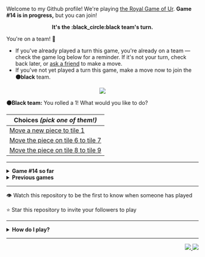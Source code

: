 Welcome to my Github profile!
We're playing
[the Royal Game of Ur](https://en.wikipedia.org/wiki/Royal_Game_of_Ur).
**Game #14 is in progress,** but you can join!

<p align="center">
  <b>It's the
  :black_circle:black
  team's turn.</b>
</p>

You're on a team! :wave:

* If you've already played a turn this game, you're already on a team
  &mdash; check the game log below for a reminder. If it's not your turn,
  check back later, or [ask a
  friend](https://twitter.com/share?text=I'm+playing+The+Royal+Game+of+Ur+on+a+GitHub+profile.+Take+your+turn+at+https://github.com/rossjrw/rossjrw+%23RoyalGameOfUr+%23github) to make a move.
* If you've not yet played a turn this game, make a move now to join the
  **:black_circle:black** team.

<p align="center"><img src="https://raw.githubusercontent.com/rossjrw/rossjrw/play/games/current/board.2186.svg"></p>

  **:black_circle:Black team:**
  You rolled a 1!
What would you like to do?

| Choices *(pick one of them!)* |
| --- |
  | [    Move a new piece to tile 1](https://github.com/rossjrw/rossjrw/issues/new?title=ur-move-1%400-0&amp;body=Press+Submit%21+You+don%27t+need+to+edit+this+text+or+do+anything+else.%0D%0A%0D%0ABe+aware+that+your+move+can+take+a+minute+or+two+to+process.) |
  | [    Move the piece on tile 6 to tile 7](https://github.com/rossjrw/rossjrw/issues/new?title=ur-move-1%406-0&amp;body=Press+Submit%21+You+don%27t+need+to+edit+this+text+or+do+anything+else.%0D%0A%0D%0ABe+aware+that+your+move+can+take+a+minute+or+two+to+process.) |
  | [    Move the piece on tile 8 to tile 9](https://github.com/rossjrw/rossjrw/issues/new?title=ur-move-1%408-0&amp;body=Press+Submit%21+You+don%27t+need+to+edit+this+text+or+do+anything+else.%0D%0A%0D%0ABe+aware+that+your+move+can+take+a+minute+or+two+to+process.) |

-----

<details>
<summary><b>Game #14 so far</b></summary>

## Who's on each team?

<table>
    <thead>
      <tr><th colspan=2>Players in this game</th></tr>
    </thead>
    <tbody>
      <tr>
        <td align="right"><b>Black team</b> :black_circle:</td>
        <td>:white_circle: <b> White team</b></td>
      </tr>
      <tr align="center">
        <td><b><a href="https://github.com/Murdeala">@Murdeala</a></b> (16)<br><b><a href="https://github.com/zackfall">@zackfall</a></b> (1)<br><b><a href="https://github.com/Hrushal-Nikhare">@Hrushal-Nikhare</a></b> (1)<br><b><a href="https://github.com/danielawde9">@danielawde9</a></b> (1)</td>
        <td><b><a href="https://github.com/CostasAK">@CostasAK</a></b> (21)</td>
      </tr>
    </tbody>
  </table>

## What's happened so far?

| Time | Turn | Event | Issue | Board |
| :---: | :---: | :--- | :---: | :---: |
  | 14th Mar 2023 20:48 | **0** | :black_circle: **[@Murdeala](https://github.com/Murdeala)** started a new game | [#2146](https://github.com/rossjrw/rossjrw/issues/2146) | [link](https://raw.githubusercontent.com/rossjrw/rossjrw/c3402c9c043b80fa4ca641774d2d0efbedade589/games/current/board.2146.svg) |
  | 15th Mar 2023 03:42 | **1** | :black_circle: **[@zackfall](https://github.com/zackfall)** moved a black piece onto the board to position 3    | [#2147](https://github.com/rossjrw/rossjrw/issues/2147) | [link](https://raw.githubusercontent.com/rossjrw/rossjrw/779a13750b729c2d4fd0d3cbf4a2482f37ef9281/games/current/board.2147.svg) |
  | 15th Mar 2023 12:56 | **2** | :white_circle: **[@CostasAK](https://github.com/CostasAK)** moved a white piece onto the board to position 4  — claimed a rosette :rosette:  | [#2148](https://github.com/rossjrw/rossjrw/issues/2148) | [link](https://raw.githubusercontent.com/rossjrw/rossjrw/1d7dd2f95a5d06c57ad931672bb3797fc3259346/games/current/board.2148.svg) |
  | 15th Mar 2023 12:57 | **3** | :white_circle: **[@CostasAK](https://github.com/CostasAK)** moved a white piece onto the board to position 2    | [#2149](https://github.com/rossjrw/rossjrw/issues/2149) | [link](https://raw.githubusercontent.com/rossjrw/rossjrw/41d739fe50b8b6ee3d48c696a350782128852145/games/current/board.2149.svg) |
  | 15th Mar 2023 13:53 | **4** | :black_circle: **[@Murdeala](https://github.com/Murdeala)** moved a black piece onto the board to position 2    | [#2150](https://github.com/rossjrw/rossjrw/issues/2150) |  |
  | 15th Mar 2023 16:31 | **5** | :white_circle: **[@CostasAK](https://github.com/CostasAK)** moved a white piece onto the board to position 3    | [#2151](https://github.com/rossjrw/rossjrw/issues/2151) | [link](https://raw.githubusercontent.com/rossjrw/rossjrw/e0ee8c908afc5d0df67a76ef54801f47ce08c144/games/current/board.2151.svg) |
  | 15th Mar 2023 16:31 | **6** | :black_circle:  The black team rolled a 0 and their turn was automatically passed | [#2151](https://github.com/rossjrw/rossjrw/issues/2151) | [link](https://raw.githubusercontent.com/rossjrw/rossjrw/af89aa084782634823177e68efafb1ee8c79a26a/games/current/board.2151.svg) |
  | 15th Mar 2023 16:32 | **7** | :white_circle: **[@CostasAK](https://github.com/CostasAK)** moved a white piece onto the board to position 1    | [#2152](https://github.com/rossjrw/rossjrw/issues/2152) | [link](https://raw.githubusercontent.com/rossjrw/rossjrw/5112feee71287bc358636191ad2d744130715f64/games/current/board.2152.svg) |
  | 16th Mar 2023 13:51 | **8** | :black_circle: **[@Murdeala](https://github.com/Murdeala)** moved a black piece from position 2 to position 5    | [#2153](https://github.com/rossjrw/rossjrw/issues/2153) |  |
  | 17th Mar 2023 10:25 | **9** | :white_circle: **[@CostasAK](https://github.com/CostasAK)** moved a white piece from position 4 to position 5 — captured a black piece :crossed_swords:   | [#2154](https://github.com/rossjrw/rossjrw/issues/2154) | [link](https://raw.githubusercontent.com/rossjrw/rossjrw/05bf59d50e1264207a471eac54694049ced31d16/games/current/board.2154.svg) |
  | 17th Mar 2023 10:25 | **10** | :black_circle:  The black team rolled a 0 and their turn was automatically passed | [#2154](https://github.com/rossjrw/rossjrw/issues/2154) | [link](https://raw.githubusercontent.com/rossjrw/rossjrw/7da57a210504272586aa94c6e6ea9c974dbf5a4b/games/current/board.2154.svg) |
  | 17th Mar 2023 10:26 | **11** | :white_circle: **[@CostasAK](https://github.com/CostasAK)** moved a white piece from position 2 to position 4  — claimed a rosette :rosette:  | [#2155](https://github.com/rossjrw/rossjrw/issues/2155) | [link](https://raw.githubusercontent.com/rossjrw/rossjrw/d396e2587aef8f3c611f7740f9f27fd233b7dbca/games/current/board.2155.svg) |
  | 17th Mar 2023 10:27 | **12** | :white_circle: **[@CostasAK](https://github.com/CostasAK)** moved a white piece from position 5 to position 7    | [#2156](https://github.com/rossjrw/rossjrw/issues/2156) | [link](https://raw.githubusercontent.com/rossjrw/rossjrw/15698d11943cb8b930601a3fa3d361ed460581ec/games/current/board.2156.svg) |
  | 17th Mar 2023 12:39 | **13** | :black_circle: **[@Murdeala](https://github.com/Murdeala)** moved a black piece from position 3 to position 4  — claimed a rosette :rosette:  | [#2157](https://github.com/rossjrw/rossjrw/issues/2157) | [link](https://raw.githubusercontent.com/rossjrw/rossjrw/86094c0b82bd03365af6db280f75d35718e0e136/games/current/board.2157.svg) |
  | 18th Mar 2023 13:51 | **14** | :black_circle: **[@Murdeala](https://github.com/Murdeala)** moved a black piece from position 4 to position 6    | [#2158](https://github.com/rossjrw/rossjrw/issues/2158) |  |
  | 20th Mar 2023 12:03 | **15** | :white_circle: **[@CostasAK](https://github.com/CostasAK)** moved a white piece from position 3 to position 6 — captured a black piece :crossed_swords:   | [#2160](https://github.com/rossjrw/rossjrw/issues/2160) | [link](https://raw.githubusercontent.com/rossjrw/rossjrw/ebd5463d363395ccacc0a4837201232eec4909af/games/current/board.2160.svg) |
  | 20th Mar 2023 12:03 | **16** | :black_circle:  The black team rolled a 0 and their turn was automatically passed | [#2160](https://github.com/rossjrw/rossjrw/issues/2160) | [link](https://raw.githubusercontent.com/rossjrw/rossjrw/97dc19642843cbd9ddb921b7bd37924437e2b827/games/current/board.2160.svg) |
  | 20th Mar 2023 12:06 | **17** | :white_circle: **[@CostasAK](https://github.com/CostasAK)** moved a white piece from position 6 to position 9    | [#2161](https://github.com/rossjrw/rossjrw/issues/2161) | [link](https://raw.githubusercontent.com/rossjrw/rossjrw/27e55f29f30415b74b48efc089d8b4b97224e26f/games/current/board.2161.svg) |
  | 20th Mar 2023 13:37 | **18** | :black_circle: **[@Murdeala](https://github.com/Murdeala)** moved a black piece onto the board to position 1    | [#2162](https://github.com/rossjrw/rossjrw/issues/2162) | [link](https://raw.githubusercontent.com/rossjrw/rossjrw/2b1c528772f6eb41e3589c80ea22086ffef8c77b/games/current/board.2162.svg) |
  | 20th Mar 2023 15:37 | **19** | :white_circle: **[@CostasAK](https://github.com/CostasAK)** moved a white piece from position 7 to position 10    | [#2163](https://github.com/rossjrw/rossjrw/issues/2163) | [link](https://raw.githubusercontent.com/rossjrw/rossjrw/f14c184c7bd4c222edd8a00301dc7ec1671ab854/games/current/board.2163.svg) |
  | 21st Mar 2023 00:53 | **20** | :black_circle: **[@Murdeala](https://github.com/Murdeala)** moved a black piece from position 1 to position 2    | [#2164](https://github.com/rossjrw/rossjrw/issues/2164) | [link](https://raw.githubusercontent.com/rossjrw/rossjrw/ba8791b00ede812c0531721c728c11d2836b6c1d/games/current/board.2164.svg) |
  | 21st Mar 2023 09:02 | **21** | :white_circle: **[@CostasAK](https://github.com/CostasAK)** moved a white piece from position 9 to position 12    | [#2165](https://github.com/rossjrw/rossjrw/issues/2165) |  |
  | 22nd Mar 2023 13:12 | **22** | :black_circle: **[@Hrushal-Nikhare](https://github.com/Hrushal-Nikhare)** moved a black piece from position 2 to position 4  — claimed a rosette :rosette:  | [#2166](https://github.com/rossjrw/rossjrw/issues/2166) | [link](https://raw.githubusercontent.com/rossjrw/rossjrw/81bf698a19c7a03fb3cc2570bfd89d5d9ddaf425/games/current/board.2166.svg) |
  | 22nd Mar 2023 13:12 | **23** | :black_circle:  The black team rolled a 0 and their turn was automatically passed | [#2166](https://github.com/rossjrw/rossjrw/issues/2166) | [link](https://raw.githubusercontent.com/rossjrw/rossjrw/84501a509067a12c988d5f1c1fa44c04a108b3e4/games/current/board.2166.svg) |
  | 22nd Mar 2023 13:39 | **24** | :white_circle: **[@CostasAK](https://github.com/CostasAK)** moved a white piece from position 12 to position 14  — claimed a rosette :rosette:  | [#2167](https://github.com/rossjrw/rossjrw/issues/2167) | [link](https://raw.githubusercontent.com/rossjrw/rossjrw/8b83cf9afc87686f4de7f1104326e17ea16a6af4/games/current/board.2167.svg) |
  | 22nd Mar 2023 13:39 | **25** | :white_circle: **[@CostasAK](https://github.com/CostasAK)** moved a white piece from position 10 to position 11    | [#2168](https://github.com/rossjrw/rossjrw/issues/2168) | [link](https://raw.githubusercontent.com/rossjrw/rossjrw/300da2fc609a622b4ddf65b044be1c2073d55d3a/games/current/board.2168.svg) |
  | 23rd Mar 2023 02:26 | **26** | :black_circle: **[@Murdeala](https://github.com/Murdeala)** moved a black piece onto the board to position 2    | [#2169](https://github.com/rossjrw/rossjrw/issues/2169) | [link](https://raw.githubusercontent.com/rossjrw/rossjrw/525955c7b0f52a04eee268f1dbc5b460c541e90a/games/current/board.2169.svg) |
  | 23rd Mar 2023 05:20 | **27** | :white_circle: **[@CostasAK](https://github.com/CostasAK)** moved a white piece onto the board to position 3    | [#2170](https://github.com/rossjrw/rossjrw/issues/2170) | [link](https://raw.githubusercontent.com/rossjrw/rossjrw/aa7adf88250e394cb2bdfb4b30e45eed08827ddf/games/current/board.2170.svg) |
  | 24th Mar 2023 19:08 | **28** | :black_circle: **[@danielawde9](https://github.com/danielawde9)** moved a black piece from position 4 to position 6    | [#2171](https://github.com/rossjrw/rossjrw/issues/2171) | [link](https://raw.githubusercontent.com/rossjrw/rossjrw/e187986e2eac0925217e9d8a23fc7a6d1a4e6d05/games/current/board.2171.svg) |
  | 24th Mar 2023 19:35 | **29** | :white_circle: **[@CostasAK](https://github.com/CostasAK)** moved a white piece from position 11 to position 12    | [#2172](https://github.com/rossjrw/rossjrw/issues/2172) | [link](https://raw.githubusercontent.com/rossjrw/rossjrw/e5eb10241be5cab93eed0ad7e1bb08a67e0e56c3/games/current/board.2172.svg) |
  | 25th Mar 2023 13:58 | **30** | :black_circle: **[@Murdeala](https://github.com/Murdeala)** moved a black piece onto the board to position 3    | [#2173](https://github.com/rossjrw/rossjrw/issues/2173) | [link](https://raw.githubusercontent.com/rossjrw/rossjrw/88fb920253dfa035c165b0a1b73224792e0b1618/games/current/board.2173.svg) |
  | 25th Mar 2023 14:29 | **31** | :white_circle: **[@CostasAK](https://github.com/CostasAK)** moved a white piece from position 4 to position 6 — captured a black piece :crossed_swords:   | [#2174](https://github.com/rossjrw/rossjrw/issues/2174) | [link](https://raw.githubusercontent.com/rossjrw/rossjrw/558d570a7372f3a1803b6a460da40eb0b8bef81f/games/current/board.2174.svg) |
  | 26th Mar 2023 13:04 | **32** | :black_circle: **[@Murdeala](https://github.com/Murdeala)** moved a black piece from position 3 to position 6 — captured a white piece :crossed_swords:   | [#2175](https://github.com/rossjrw/rossjrw/issues/2175) | [link](https://raw.githubusercontent.com/rossjrw/rossjrw/c463ee131c370d89d7915b5e15146cbd7e716792/games/current/board.2175.svg) |
  | 26th Mar 2023 13:06 | **33** | :white_circle: **[@CostasAK](https://github.com/CostasAK)** moved a white piece from position 3 to position 4  — claimed a rosette :rosette:  | [#2176](https://github.com/rossjrw/rossjrw/issues/2176) | [link](https://raw.githubusercontent.com/rossjrw/rossjrw/91846c0777410fefa60904bc52dbbf967598415c/games/current/board.2176.svg) |
  | 26th Mar 2023 13:06 | **34** | :white_circle: **[@CostasAK](https://github.com/CostasAK)** moved a white piece from position 12 to position 13    | [#2177](https://github.com/rossjrw/rossjrw/issues/2177) | [link](https://raw.githubusercontent.com/rossjrw/rossjrw/00f2b6c47412a01965fab8a56a51c280aa65a60a/games/current/board.2177.svg) |
  | 27th Mar 2023 14:47 | **35** | :black_circle: **[@Murdeala](https://github.com/Murdeala)** moved a black piece from position 2 to position 4  — claimed a rosette :rosette:  | [#2178](https://github.com/rossjrw/rossjrw/issues/2178) | [link](https://raw.githubusercontent.com/rossjrw/rossjrw/4b9052f1fb05f5607c84abc10f3d8c9fe4df36f5/games/current/board.2178.svg) |
  | 28th Mar 2023 16:10 | **36** | :black_circle: **[@Murdeala](https://github.com/Murdeala)** moved a black piece onto the board to position 3    | [#2179](https://github.com/rossjrw/rossjrw/issues/2179) | [link](https://raw.githubusercontent.com/rossjrw/rossjrw/2d9988cd4007ce95375532fc5623d982b8005395/games/current/board.2179.svg) |
  | 28th Mar 2023 16:48 | **37** | :white_circle: **[@CostasAK](https://github.com/CostasAK)** moved a white piece from position 4 to position 6 — captured a black piece :crossed_swords:   | [#2180](https://github.com/rossjrw/rossjrw/issues/2180) | [link](https://raw.githubusercontent.com/rossjrw/rossjrw/645fa0504f394e0c611c75ecde2a69bba3b2f22a/games/current/board.2180.svg) |
  | 29th Mar 2023 00:20 | **38** | :black_circle: **[@Murdeala](https://github.com/Murdeala)** moved a black piece from position 4 to position 6 — captured a white piece :crossed_swords:   | [#2181](https://github.com/rossjrw/rossjrw/issues/2181) | [link](https://raw.githubusercontent.com/rossjrw/rossjrw/8efc25874a7e30d388477bf29d5cff7daf35c2ef/games/current/board.2181.svg) |
  | 29th Mar 2023 08:50 | **39** | :white_circle: **[@CostasAK](https://github.com/CostasAK)** moved a white piece from position 1 to position 4  — claimed a rosette :rosette:  | [#2182](https://github.com/rossjrw/rossjrw/issues/2182) | [link](https://raw.githubusercontent.com/rossjrw/rossjrw/f3b374dd19dd975d8d0244a656088fe66db39f75/games/current/board.2182.svg) |
  | 29th Mar 2023 08:51 | **40** | :white_circle: **[@CostasAK](https://github.com/CostasAK)** moved a white piece onto the board to position 3    | [#2183](https://github.com/rossjrw/rossjrw/issues/2183) | [link](https://raw.githubusercontent.com/rossjrw/rossjrw/02deb838513c039f8164acd452b9a22546d3291b/games/current/board.2183.svg) |
  | 29th Mar 2023 20:44 | **41** | :black_circle: **[@Murdeala](https://github.com/Murdeala)** moved a black piece from position 3 to position 4  — claimed a rosette :rosette:  | [#2184](https://github.com/rossjrw/rossjrw/issues/2184) |  |
  | 30th Mar 2023 14:54 | **42** | :black_circle: **[@Murdeala](https://github.com/Murdeala)** moved a black piece from position 4 to position 5    | [#2185](https://github.com/rossjrw/rossjrw/issues/2185) | [link](https://raw.githubusercontent.com/rossjrw/rossjrw/09ab729d23943427fa8f3936b95488dbaa888bb7/games/current/board.2185.svg) |
  | 30th Mar 2023 14:54 | **43** | :white_circle:  The white team rolled a 0 and their turn was automatically passed | [#2185](https://github.com/rossjrw/rossjrw/issues/2185) | [link](https://raw.githubusercontent.com/rossjrw/rossjrw/636b5d5c0811f10785277bd8f6db88101cb7e9a2/games/current/board.2185.svg) |
  | 31st Mar 2023 13:15 | **44** | :black_circle: **[@Murdeala](https://github.com/Murdeala)** moved a black piece from position 5 to position 8  — claimed a rosette :rosette:  | [#2186](https://github.com/rossjrw/rossjrw/issues/2186) |  |

</details>

<details>
<summary><b>Previous games</b></summary>

## Previous games

1. A game was started on 30th Jul 2020 by **[@rossjrw](https://github.com/rossjrw)** and ended on 4th Dec 2020. 
   * The :white_circle:white team won. 
   * 64 players played 166 moves across 4 months and 5 days. 
   * The :black_circle:black team captured 9 white pieces and claimed 12 rosettes. 
   * The :white_circle:white team captured 10 black pieces and claimed 18 rosettes. 
   * The MVP of the winning team was **[@1ethanhansen](https://github.com/1ethanhansen)**, who played 48 moves. 
   * The winning move was made by **[@qbtl](https://github.com/qbtl)** ([#269](https://github.com/rossjrw/rossjrw/issues/269)).
1. A game was started on 4th Dec 2020 by **[@1ethanhansen](https://github.com/1ethanhansen)** and ended on 11th Jan 2021. 
   * The :black_circle:black team won. 
   * 27 players played 145 moves across 1 month and 1 week. 
   * The :black_circle:black team captured 7 white pieces and claimed 16 rosettes. 
   * The :white_circle:white team captured 6 black pieces and claimed 14 rosettes. 
   * The MVP of the winning team was **[@shpatrickguo](https://github.com/shpatrickguo)**, who played 26 moves. 
   * The winning move was made by **[@shpatrickguo](https://github.com/shpatrickguo)** ([#424](https://github.com/rossjrw/rossjrw/issues/424)).
1. A game was started on 11th Jan 2021 by **[@BaptisteMartinet](https://github.com/BaptisteMartinet)** and ended on 11th Feb 2021. 
   * The :white_circle:white team won. 
   * 17 players played 118 moves across 1 month and 12 hours. 
   * The :black_circle:black team captured 2 white pieces and claimed 11 rosettes. 
   * The :white_circle:white team captured 8 black pieces and claimed 14 rosettes. 
   * The MVP of the winning team was **[@1ethanhansen](https://github.com/1ethanhansen)**, who played 45 moves. 
   * The winning move was made by **[@1ethanhansen](https://github.com/1ethanhansen)** ([#535](https://github.com/rossjrw/rossjrw/issues/535)).
1. A game was started on 11th Feb 2021 by **[@1ethanhansen](https://github.com/1ethanhansen)** and ended on 5th Mar 2021. 
   * The :white_circle:white team won. 
   * 17 players played 175 moves across 3 weeks and 22 hours. 
   * The :black_circle:black team captured 12 white pieces and claimed 17 rosettes. 
   * The :white_circle:white team captured 13 black pieces and claimed 18 rosettes. 
   * The MVP of the winning team was **[@1ethanhansen](https://github.com/1ethanhansen)**, who played 48 moves. 
   * The winning move was made by **[@1ethanhansen](https://github.com/1ethanhansen)** ([#702](https://github.com/rossjrw/rossjrw/issues/702)).
1. A game was started on 6th Mar 2021 by **[@shpatrickguo](https://github.com/shpatrickguo)** and ended on 10th May 2021. 
   * The :black_circle:black team won. 
   * 42 players played 162 moves across 2 months and 4 days. 
   * The :black_circle:black team captured 12 white pieces and claimed 17 rosettes. 
   * The :white_circle:white team captured 9 black pieces and claimed 19 rosettes. 
   * The MVP of the winning team was **[@shpatrickguo](https://github.com/shpatrickguo)**, who played 22 moves. 
   * The winning move was made by **[@crxssed7](https://github.com/crxssed7)** ([#864](https://github.com/rossjrw/rossjrw/issues/864)).
1. A game was started on 10th May 2021 by **[@HAUDRAUFHAUN](https://github.com/HAUDRAUFHAUN)** and ended on 17th Jul 2021. 
   * The :white_circle:white team won. 
   * 34 players played 167 moves across 2 months and 6 days. 
   * The :black_circle:black team captured 7 white pieces and claimed 14 rosettes. 
   * The :white_circle:white team captured 10 black pieces and claimed 18 rosettes. 
   * The MVP of the winning team was **[@1ethanhansen](https://github.com/1ethanhansen)**, who played 31 moves. 
   * The winning move was made by **[@1ethanhansen](https://github.com/1ethanhansen)** ([#1024](https://github.com/rossjrw/rossjrw/issues/1024)).
1. A game was started on 17th Jul 2021 by **[@1ethanhansen](https://github.com/1ethanhansen)** and ended on 19th Oct 2021. 
   * The :black_circle:black team won. 
   * 48 players played 153 moves across 3 months and 3 days. 
   * The :black_circle:black team captured 6 white pieces and claimed 17 rosettes. 
   * The :white_circle:white team captured 6 black pieces and claimed 15 rosettes. 
   * The MVP of the winning team was **[@PkmnQ](https://github.com/PkmnQ)**, who played 13 moves. 
   * The winning move was made by **[@OmKakatkar](https://github.com/OmKakatkar)** ([#1175](https://github.com/rossjrw/rossjrw/issues/1175)).
1. A game was started on 19th Oct 2021 by **[@OmKakatkar](https://github.com/OmKakatkar)** and ended on 29th Oct 2021. 
   * The :white_circle:white team won. 
   * 13 players played 135 moves across 1 week and 3 days. 
   * The :black_circle:black team captured 5 white pieces and claimed 13 rosettes. 
   * The :white_circle:white team captured 6 black pieces and claimed 15 rosettes. 
   * The MVP of the winning team was **[@Timemaster111](https://github.com/Timemaster111)**, who played 46 moves. 
   * The winning move was made by **[@Timemaster111](https://github.com/Timemaster111)** ([#1342](https://github.com/rossjrw/rossjrw/issues/1342)).
1. A game was started on 29th Oct 2021 by **[@jbmagination](https://github.com/jbmagination)** and ended on 15th May 2022. 
   * The :white_circle:white team won. 
   * 80 players played 187 moves across 6 months and 2 weeks. 
   * The :black_circle:black team captured 11 white pieces and claimed 17 rosettes. 
   * The :white_circle:white team captured 13 black pieces and claimed 19 rosettes. 
   * The MVP of the winning team was **[@nirakon](https://github.com/nirakon)**, who played 18 moves. 
   * The winning move was made by **[@Madflows](https://github.com/Madflows)** ([#1534](https://github.com/rossjrw/rossjrw/issues/1534)).
1. A game was started on 15th May 2022 by **[@VikashPR](https://github.com/VikashPR)** and ended on 29th Dec 2022. 
   * The :white_circle:white team won. 
   * 109 players played 177 moves across 7 months and 2 weeks. 
   * The :black_circle:black team captured 9 white pieces and claimed 23 rosettes. 
   * The :white_circle:white team captured 11 black pieces and claimed 19 rosettes. 
   * The MVP of the winning team was **[@LAPCoder](https://github.com/LAPCoder)**, who played 11 moves. 
   * The winning move was made by **[@LAPCoder](https://github.com/LAPCoder)** ([#1726](https://github.com/rossjrw/rossjrw/issues/1726)).
1. A game was started on 29th Dec 2022 by **[@CostasAK](https://github.com/CostasAK)** and ended on 30th Dec 2022. 
   * The :black_circle:black team won. 
   * 4 players played 121 moves across 19 hours and 41 minutes. 
   * The :black_circle:black team captured 6 white pieces and claimed 14 rosettes. 
   * The :white_circle:white team captured 4 black pieces and claimed 15 rosettes. 
   * The MVP of the winning team was **[@CostasAK](https://github.com/CostasAK)**, who played 59 moves. 
   * The winning move was made by **[@CostasAK](https://github.com/CostasAK)** ([#1844](https://github.com/rossjrw/rossjrw/issues/1844)).
1. A game was started on 30th Dec 2022 by **[@TejaTadepalli](https://github.com/TejaTadepalli)** and ended on 27th Jan 2023. 
   * The :white_circle:white team won. 
   * 17 players played 158 moves across 4 weeks and 1 hour. 
   * The :black_circle:black team captured 9 white pieces and claimed 18 rosettes. 
   * The :white_circle:white team captured 12 black pieces and claimed 18 rosettes. 
   * The MVP of the winning team was **[@TejaTadepalli](https://github.com/TejaTadepalli)**, who played 59 moves. 
   * The winning move was made by **[@TejaTadepalli](https://github.com/TejaTadepalli)** ([#1994](https://github.com/rossjrw/rossjrw/issues/1994)).
1. A game was started on 27th Jan 2023 by **[@TejaTadepalli](https://github.com/TejaTadepalli)** and ended on 14th Mar 2023. 
   * The :white_circle:white team won. 
   * 20 players played 153 moves across 1 month and 2 weeks. 
   * The :black_circle:black team captured 6 white pieces and claimed 17 rosettes. 
   * The :white_circle:white team captured 6 black pieces and claimed 16 rosettes. 
   * The MVP of the winning team was **[@TejaTadepalli](https://github.com/TejaTadepalli)**, who played 65 moves. 
   * The winning move was made by **[@TejaTadepalli](https://github.com/TejaTadepalli)** ([#2145](https://github.com/rossjrw/rossjrw/issues/2145)).

</details>

-----

:eye: Watch this repository to be the first to know when someone has played

:star: Star this repository to invite your followers to play

-----

<details>
<summary><b>How do I play?</b></summary>

## Rules of the game

It's the **:white_circle:white** team versus the **:black_circle:black**
team.

The first team to **:rocket:ascend** all 7 of their pieces **:crown:wins**.
Your goal is to achieve that, and to block the other team from doing the
same.

_(Learn more about the rules of the Royal Game of Ur at
[RoyalUr.net/learn](https://royalur.net/learn/), or watch [Tom Scott play
against Irving Finkel](https://www.youtube.com/watch?v=WZskjLq040I) in
2017.)_

### Movement

Each turn starts by rolling 4 binary dice, which results in a number from 0
to 4. The current team gets to move one of their pieces by that many tiles.

All 14 pieces start on position 0 (the space just before tile 1).

### :rocket:Ascension

Moving a piece onto position 15 (the imaginary space after tile 14) causes
that piece to leave the board forever. This is **:rocket:ascension**, and
is the goal of the game &mdash; the first team to ascend all 7 of their
pieces wins.

### :crossed_swords:Capturing

You will move your pieces along the tiles from tile 1 to tile 14.

The tiles on your side of the board (tiles 1 through 4, 13, and 14) are
safe &mdash; only your pieces can be there. However, the tiles in the
middle (tiles 5 through 12) are unsafe &mdash; your opponent's pieces can
also be here. If one team's piece lands on the same tile as another team's
piece, the piece that was landed on is **:crossed_swords:captured**! It
goes all the way back to position 0.

### :rosette:Rosettes

If a piece lands on a **:rosette:rosette** (tiles 4, 8, and 14), that team
gets to immediately take another turn.

A piece that is on the rosette on tile 8 *cannot be
**:crossed_swords:captured***. A piece trying to capture it will simply
bounce off onto tile 9.

## How to play

Playing Ur on my GitHub profile is easy. The dice have already been rolled
for you &mdash; all you have to do is decide what to do with them. Anyone
with a GitHub account can play.

Anyone can join either team at any time, but once you're in a team, you're
locked into it until the game ends. You won't be able to play a move when
it's the other team's turn.

The list of links below the board image shows each possible move. Clicking
one of those will take you to a page where you can create an issue in this
repository, where all you have to do is click submit to play your move.

It will take a moment for Github Actions to acknowledge your move, but once
it does, you'll see it react with the 'eyes' emoji (:eyes:). A few seconds
later it will react with the 'rocket' emoji (:rocket:) to let you know that
your move was successful, then leave a comment explaining what happened,
and it'll also make a commit to record your move.

_(If you don't see any of that, then something went wrong. Ping me in your
issue by typing `cc @rossjrw`, and I'll take a look.)_

Note that if your team has no possible moves &mdash; for example by rolling a 0
&mdash; your turn will be automatically skipped. The event log will let you
know if this has happened.

## Behind the scenes

Check out the [`source` branch of this repository](https://github.com/rossjrw/rossjrw/tree/source) for the source
code and a little commentary on the inspiration behind this project.

### Contributing

I welcome bug reports, feature suggestions and pull requests! Just make
sure you ping me in your issue or PR by adding `cc @rossjrw`, as I don't receive notifications for new issues in this repository
(for hopefully obvious reasons).

</details>

-----

<p align="right">
  <a href="https://github.com/rossjrw/rossjrw/actions?query=workflow:build">
    <img src="https://github.com/rossjrw/rossjrw/workflows/build/badge.svg?branch=source"/>
  </a>
  <a href="https://github.com/rossjrw/rossjrw/actions?query=workflow:play">
    <img src="https://github.com/rossjrw/rossjrw/workflows/play/badge.svg?branch=play"/>
  </a>
</p>
